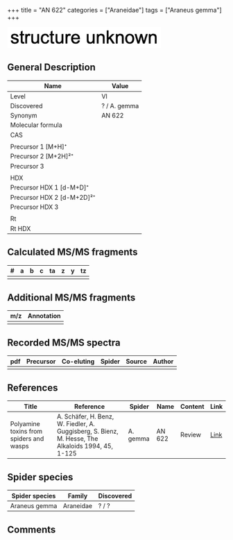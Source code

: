 +++
title = "AN 622"
categories = ["Araneidae"]
tags = ["Araneus gemma"]
+++

![](/img/2.png)

## General Description

| Name                       | Value        |
|----------------------------|--------------|
| Level                      | VI           |
| Discovered                 | ? / A. gemma |
| Synonym                    | AN 622       |
| Molecular formula          |              |
| CAS                        |              |
|                            |              |
| Precursor 1 [M+H]⁺         |              |
| Precursor 2 [M+2H]²⁺       |              |
| Precursor 3                |              |
|                            |              |
| HDX                        |              |
| Precursor HDX 1 [d-M+D]⁺   |              |
| Precursor HDX 2 [d-M+2D]²⁺ |              |
| Precursor HDX 3            |              |
|                            |              |
| Rt                         |              |
| Rt HDX                     |              |

## Calculated MS/MS fragments

| # | a | b | c | ta | z | y | tz |
|---|---|---|---|----|---|---|----|
|   |   |   |   |    |   |   |    |

## Additional MS/MS fragments

| m/z | Annotation |
|-----|------------|
|     |            |

## Recorded MS/MS spectra

| pdf | Precursor | Co-eluting | Spider | Source | Author |
|-----|-----------|------------|--------|--------|--------|
|     |           |            |        |        |        |

## References

| Title                                                                                     | Reference                                                                                         | Spider     | Name   | Content          | Link                                                  |
|-------------------------------------------------------------------------------------------|---------------------------------------------------------------------------------------------------|------------|--------|------------------|-------------------------------------------------------|
| Polyamine toxins from spiders and wasps                                                              | A. Schäfer, H. Benz, W. Fiedler, A. Guggisberg, S. Bienz, M. Hesse, The Alkaloids 1994, 45, 1-125             | A. gemma  | AN 622  | Review                           | [Link](https://doi.org/10.1016/S0099-9598(08)60276-X) |

## Spider species

| Spider species | Family    | Discovered |
|----------------|-----------|------------|
| Araneus gemma  | Araneidae | ? / ?      |

## Comments
